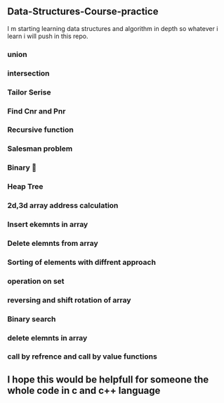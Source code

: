 ## Data-Structures-Course-practice
I m starting learning data structures and algorithm in depth so whatever i learn i will 
push in this repo.

### union
### intersection
### Tailor Serise
### Find Cnr and Pnr
### Recursive function
### Salesman problem
### Binary 🌲
### Heap Tree
### 2d,3d array address calculation
### Insert ekemnts in array 
### Delete elemnts from array
### Sorting of elements with diffrent approach
### operation on set
### reversing and shift rotation of array
### Binary search
### delete elemnts in array
### call by refrence and call by value functions


## I hope this would  be helpfull for someone the whole code in c and c++ language
